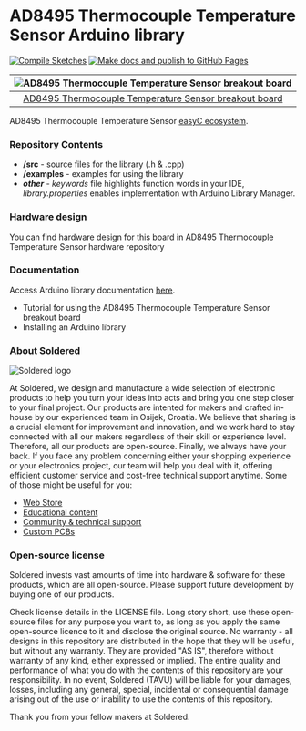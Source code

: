 # AD8495 Thermocouple Temperature Sensor Arduino library

[![Compile Sketches](http://github-actions.40ants.com/e-radionicacom/Soldered-AD8495-Thermocouple-Temperature-Arduino-Library/matrix.svg?branch=dev&only=Compile%20Sketches)](https://github.com/e-radionicacom/Soldered-AD8495-Thermocouple-Temperature-Arduino-Library/actions/workflows/compile_test.yml)
[![Make docs and publish to GitHub Pages](https://github.com/e-radionicacom/Soldered-Generic-Arduino-Library/actions/workflows/make_docs.yml/badge.svg?branch=dev)](https://github.com/e-radionicacom/Soldered-AD8495-Thermocouple-Temperature-Arduino-Library/actions/workflows/make_docs.yml)

| ![AD8495 Thermocouple Temperature Sensor breakout board](https://upload.wikimedia.org/wikipedia/commons/8/8f/Example_image.svg) |
| :---------------------------------------------------------------------------------------------: |
| [AD8495 Thermocouple Temperature Sensor breakout board](https://www.solde.red/333099)                                                            |

AD8495 Thermocouple Temperature Sensor [easyC ecosystem](https://www.soldered.com/easyC). 

### Repository Contents
- **/src** - source files for the library (.h & .cpp)
- **/examples** - examples for using the library
- ***other*** - *keywords* file highlights function words in your IDE, *library.properties* enables implementation with Arduino Library Manager.

### Hardware design
You can find hardware design for this board in AD8495 Thermocouple Temperature Sensor hardware repository

### Documentation

Access Arduino library documentation [here](https://e-radionicacom.github.io/Soldered-AD8495-Thermocouple-Temperature-Arduino-Library/).

- Tutorial for using the AD8495 Thermocouple Temperature Sensor breakout board
- Installing an Arduino library

### About Soldered
![Soldered logo](https://raw.githubusercontent.com/e-radionicacom/Soldered-AD8495-Thermocouple-Temperature-Arduino-Library/dev/extras/Logo%20horizontal-2.svg)

At Soldered, we design and manufacture a wide selection of electronic products to help you turn your ideas into acts and bring you one step closer to your final project. Our products are intented for makers and crafted in-house by our experienced team in Osijek, Croatia. We believe that sharing is a crucial element for improvement and innovation, and we work hard to stay connected with all our makers regardless of their skill or experience level. Therefore, all our products are open-source. Finally, we always have your back. If you face any problem concerning either your shopping experience or your electronics project, our team will help you deal with it, offering efficient customer service and cost-free technical support anytime. Some of those might be useful for you:

- [Web Store](https://www.soldered.com)
- [Educational content](https://learn.soldered.com)
- [Community & technical support](https://community.soldered.com)
- [Custom PCBs](https://pcb.soldered.com)

### Open-source license
Soldered invests vast amounts of time into hardware & software for these products, which are all open-source. Please support future development by buying one of our products. 

Check license details in the LICENSE file. Long story short, use these open-source files for any purpose you want to, as long as you apply the same open-source licence to it and disclose the original source. No warranty - all designs in this repository are distributed in the hope that they will be useful, but without any warranty. They are provided "AS IS", therefore without warranty of any kind, either expressed or implied. The entire quality and performance of what you do with the contents of this repository are your responsibility. In no event, Soldered (TAVU) will be liable for your damages, losses, including any general, special, incidental or consequential damage arising out of the use or inability to use the contents of this repository. 

Thank you from your fellow makers at Soldered.

